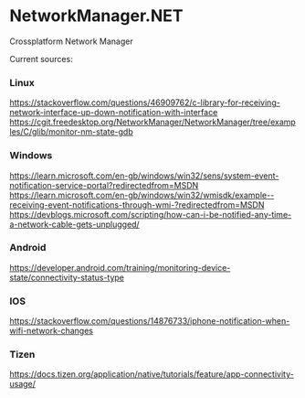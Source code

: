 # NetworkManager.NET
Crossplatform Network Manager


Current sources:

### Linux
https://stackoverflow.com/questions/46909762/c-library-for-receiving-network-interface-up-down-notification-with-interface
https://cgit.freedesktop.org/NetworkManager/NetworkManager/tree/examples/C/glib/monitor-nm-state-gdb

### Windows
https://learn.microsoft.com/en-gb/windows/win32/sens/system-event-notification-service-portal?redirectedfrom=MSDN
https://learn.microsoft.com/en-gb/windows/win32/wmisdk/example--receiving-event-notifications-through-wmi-?redirectedfrom=MSDN
https://devblogs.microsoft.com/scripting/how-can-i-be-notified-any-time-a-network-cable-gets-unplugged/

### Android
https://developer.android.com/training/monitoring-device-state/connectivity-status-type

### IOS
https://stackoverflow.com/questions/14876733/iphone-notification-when-wifi-network-changes

### Tizen
https://docs.tizen.org/application/native/tutorials/feature/app-connectivity-usage/

